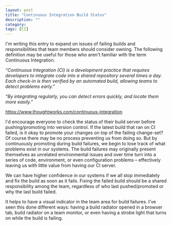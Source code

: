 ```yaml
---
layout: post
title: "Continuous Integration Build Status"
description: ""
category:
tags: [CI]
---
```

I'm writing this entry to expand on issues of failing builds and responsibilities that team members should consider owning. The following definition may be useful for those who aren't familiar with the term Continuous Integration.

_“Continuous Integration (CI) is a development practice that requires developers to integrate code into a shared repository several times a day. Each check-in is then verified by an automated build, allowing teams to detect problems early.”_

_“By integrating regularly, you can detect errors quickly, and locate them more easily.”_

<a href="https://www.thoughtworks.com/continuous-integration">https://www.thoughtworks.com/continuous-integration</a>

I'd encourage everyone to check the status of their build server before pushing/promoting into version control. If the latest build that ran on CI failed, is it okay to promote your changes on top of the failing change-set? Of course there may be no process preventing us from doing so. But by continuously promoting during build failures, we begin to lose track of what problems exist in our systems. The build failures may originally present themselves as unrelated environmental issues and over time turn into a series of code, environment, or even configuration problems – effectively leaving us with little value from having our CI server.

We can have higher confidence in our systems if we all stop immediately and fix the build as soon as it fails. Fixing the failed build should be a shared responsibility among the team, regardless of who last pushed/promoted or why the last build failed.

It helps to have a visual indicator in the team area for build failures. I've seen this done different ways: having a build radiator opened in a browser tab, build radiator on a team monitor, or even having a strobe light that turns on while the build is failing.